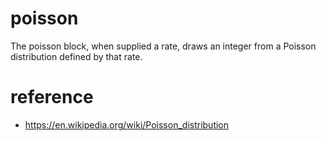 # poisson

The poisson block, when supplied a rate, draws an integer from a
Poisson distribution defined by that rate. 

# reference 
* https://en.wikipedia.org/wiki/Poisson_distribution
